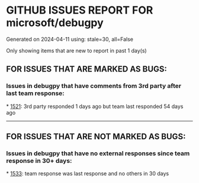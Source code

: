 
# GITHUB ISSUES REPORT FOR microsoft/debugpy


Generated on 2024-04-11 using: stale=30, all=False


Only showing items that are new to report in past 1 day(s)


## FOR ISSUES THAT ARE MARKED AS BUGS:


### Issues in debugpy that have comments from 3rd party after last team response:


\* [1521](https://github.com/microsoft/debugpy/issues/1521 "Running debugging shows errors, but the functionality is normal."): 3rd party responded 1 days ago but team last responded 54 days ago

---

## FOR ISSUES THAT ARE NOT MARKED AS BUGS:


### Issues in debugpy that have no external responses since team response in 30+ days:


\* [1533](https://github.com/microsoft/debugpy/issues/1533 "Duplicate path error suddenly appears on debugging only"): team response was last response and no others in 30 days
